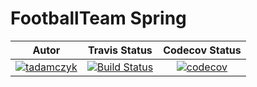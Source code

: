 # FootballTeam Spring
| Autor | Travis Status | Codecov Status | 
:--:|:--:|:--:
| [![tadamczyk](https://avatars1.githubusercontent.com/u/16397764?s=40&v=4)](https://github.com/tadamczyk) | [![Build Status](https://api.travis-ci.org/tadamczyk/FootballTeamsJDBC.svg?branch=Spring)](https://travis-ci.org/tadamczyk/FootballTeamsJDBC)  | [![codecov](https://codecov.io/gh/tadamczyk/FootballTeamsJDBC/branch/Spring/graph/badge.svg)](https://codecov.io/gh/tadamczyk/FootballTeamsJDBC) |
